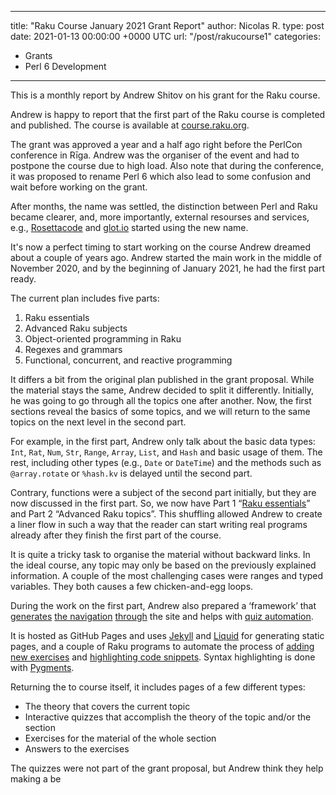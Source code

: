 
---
title: "Raku Course January 2021 Grant Report"
author: Nicolas R.
type: post
date: 2021-01-13 00:00:00 +0000 UTC
url: "/post/rakucourse1"
categories:
 - Grants
 - Perl 6 Development

---

This is a monthly report by Andrew Shitov on his grant for the Raku course.

Andrew is happy to report that the first part of the Raku course is completed and published. 
The course is available at [course.raku.org](https://course.raku.org).

The grant was approved a year and a half ago right before the PerlCon conference in Rīga. 
Andrew was the organiser of the event and had to postpone the course due to high load.
Also note that during the conference, it was proposed to rename Perl 6 which also lead to some confusion and wait before working on the grant.

After months, the name was settled, the distinction between Perl and Raku became clearer, and, more importantly, external resourses and services, e.g., [Rosettacode](http://rosettacode.org/wiki/Category:Raku) and [glot.io](https://glot.io/new/raku) started using the new name. 

It's now a perfect timing to start working on the course Andrew dreamed about a couple of years ago.
Andrew started the main work in the middle of November 2020, and by the beginning of January 2021, he had the first part ready.

The current plan includes five parts:

1. Raku essentials
1. Advanced Raku subjects
1. Object-oriented programming in Raku
1. Regexes and grammars
1. Functional, concurrent, and reactive programming

It differs a bit from the original plan published in the grant proposal. While the material stays the same, Andrew decided to split it differently. Initially, he was going to go through all the topics one after another. Now, the first sections reveal the basics of some topics, and we will return to the same topics on the next level in the second part.

For example, in the first part, Andrew only talk about the basic data types: `Int`, `Rat`, `Num`, `Str`, `Range`, `Array`, `List`, and `Hash` and basic usage of them. The rest, including other types (e.g., `Date` or `DateTime`) and the methods such as `@array.rotate` or `%hash.kv` is delayed until the second part.

Contrary, functions were a subject of the second part initially, but they are now discussed in the first part. So, we now have Part 1 “[Raku essentials](https://course.raku.org/essentials/)” and Part 2 “Advanced Raku topics”. This shuffling allowed Andrew to create a liner flow in such a way that the reader can start writing real programs already after they finish the first part of the course.

It is quite a tricky task to organise the material without backward links. In the ideal course, any topic may only be based on the previously explained information. A couple of the most challenging cases were ranges and typed variables. They both causes a few chicken-and-egg loops.

During the work on the first part, Andrew also prepared a ‘framework’ that [generates](https://github.com/ash/raku-course/blob/master/_includes/menu.html) [the navigation](https://github.com/ash/raku-course/blob/master/_includes/nav.html) [through](https://github.com/ash/raku-course/blob/master/_includes/toc.html) the site and helps with [quiz automation](https://github.com/ash/raku-course/blob/master/_includes/quiz.html). 

It is hosted as GitHub Pages and uses [Jekyll](https://jekyllrb.com) and [Liquid](https://shopify.github.io/liquid/) for generating static pages, and a couple of Raku programs to automate the process of [adding new exercises](https://github.com/ash/raku-course/blob/master/new-exercise-template.raku) and [highlighting code snippets](https://github.com/ash/raku-course/blob/master/highlight.raku). 
Syntax highlighting is done with [Pygments](https://pygments.org).

Returning the to course itself, it includes pages of a few different types:

* The theory that covers the current topic
* Interactive quizzes that accomplish the theory of the topic and/or the section
* Exercises for the material of the whole section
* Answers to the exercises

The quizzes were not part of the grant proposal, but Andrew think they help making a be
